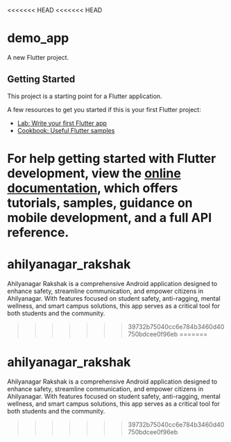 <<<<<<< HEAD
<<<<<<< HEAD
# demo_app

A new Flutter project.

## Getting Started

This project is a starting point for a Flutter application.

A few resources to get you started if this is your first Flutter project:

- [Lab: Write your first Flutter app](https://docs.flutter.dev/get-started/codelab)
- [Cookbook: Useful Flutter samples](https://docs.flutter.dev/cookbook)

For help getting started with Flutter development, view the
[online documentation](https://docs.flutter.dev/), which offers tutorials,
samples, guidance on mobile development, and a full API reference.
=======
# ahilyanagar_rakshak
Ahilyanagar Rakshak is a comprehensive Android application designed to enhance safety, streamline communication, and empower citizens in Ahilyanagar. With features focused on student safety, anti-ragging, mental wellness, and smart campus solutions, this app serves as a critical tool for both students and the community.
>>>>>>> 39732b75040cc6e784b3460d40750bdcee0f96eb
=======
# ahilyanagar_rakshak
Ahilyanagar Rakshak is a comprehensive Android application designed to enhance safety, streamline communication, and empower citizens in Ahilyanagar. With features focused on student safety, anti-ragging, mental wellness, and smart campus solutions, this app serves as a critical tool for both students and the community.
>>>>>>> 39732b75040cc6e784b3460d40750bdcee0f96eb
